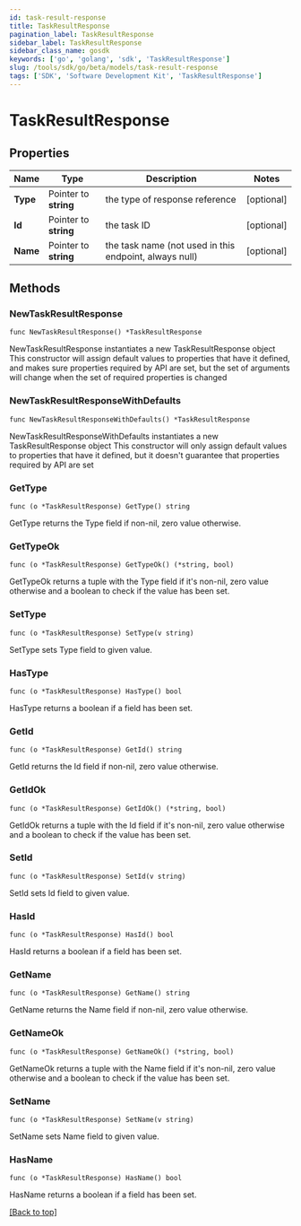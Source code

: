 ```yaml
---
id: task-result-response
title: TaskResultResponse
pagination_label: TaskResultResponse
sidebar_label: TaskResultResponse
sidebar_class_name: gosdk
keywords: ['go', 'golang', 'sdk', 'TaskResultResponse'] 
slug: /tools/sdk/go/beta/models/task-result-response
tags: ['SDK', 'Software Development Kit', 'TaskResultResponse']
---
```


# TaskResultResponse

## Properties

Name | Type | Description | Notes
------------ | ------------- | ------------- | -------------
**Type** | Pointer to **string** | the type of response reference | [optional] 
**Id** | Pointer to **string** | the task ID | [optional] 
**Name** | Pointer to **string** | the task name (not used in this endpoint, always null) | [optional] 

## Methods

### NewTaskResultResponse

`func NewTaskResultResponse() *TaskResultResponse`

NewTaskResultResponse instantiates a new TaskResultResponse object
This constructor will assign default values to properties that have it defined,
and makes sure properties required by API are set, but the set of arguments
will change when the set of required properties is changed

### NewTaskResultResponseWithDefaults

`func NewTaskResultResponseWithDefaults() *TaskResultResponse`

NewTaskResultResponseWithDefaults instantiates a new TaskResultResponse object
This constructor will only assign default values to properties that have it defined,
but it doesn't guarantee that properties required by API are set

### GetType

`func (o *TaskResultResponse) GetType() string`

GetType returns the Type field if non-nil, zero value otherwise.

### GetTypeOk

`func (o *TaskResultResponse) GetTypeOk() (*string, bool)`

GetTypeOk returns a tuple with the Type field if it's non-nil, zero value otherwise
and a boolean to check if the value has been set.

### SetType

`func (o *TaskResultResponse) SetType(v string)`

SetType sets Type field to given value.

### HasType

`func (o *TaskResultResponse) HasType() bool`

HasType returns a boolean if a field has been set.

### GetId

`func (o *TaskResultResponse) GetId() string`

GetId returns the Id field if non-nil, zero value otherwise.

### GetIdOk

`func (o *TaskResultResponse) GetIdOk() (*string, bool)`

GetIdOk returns a tuple with the Id field if it's non-nil, zero value otherwise
and a boolean to check if the value has been set.

### SetId

`func (o *TaskResultResponse) SetId(v string)`

SetId sets Id field to given value.

### HasId

`func (o *TaskResultResponse) HasId() bool`

HasId returns a boolean if a field has been set.

### GetName

`func (o *TaskResultResponse) GetName() string`

GetName returns the Name field if non-nil, zero value otherwise.

### GetNameOk

`func (o *TaskResultResponse) GetNameOk() (*string, bool)`

GetNameOk returns a tuple with the Name field if it's non-nil, zero value otherwise
and a boolean to check if the value has been set.

### SetName

`func (o *TaskResultResponse) SetName(v string)`

SetName sets Name field to given value.

### HasName

`func (o *TaskResultResponse) HasName() bool`

HasName returns a boolean if a field has been set.


[[Back to top]](#) 


